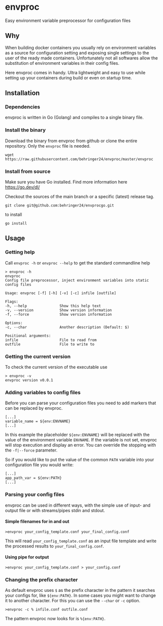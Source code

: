 # envproc
Easy environment variable preprocessor for configuration files

## Why
When building docker containers you usually rely on environment variables as a source for configuration setting and exposing single settings to the user of the ready made containers. Unfortunately not all softwares allow the substitution of environment variables in their config files.

Here envproc comes in handy. Ultra lightweight and easy to use while setting up your containers during build or even on startup time.

## Installation

### Dependencies
envproc is written in Go (Golang) and compiles to a single binary file.

### Install the binary
Download the binary from envproc from github or clone the entire repository. Only the `envproc` file is needed. 

```
wget https://raw.githubusercontent.com/behringer24/envproc/master/envproc
```

### Install from source
Make sure you have Go installed. Find more information here https://go.dev/dl/

Checkout the sources of the main branch or a specific (latest) release tag.

```
git clone git@github.com:behringer24/envprocgo.git
```

to install

```
go install
```

## Usage

### Getting help
Call `envproc -h` or `envproc --help` to get the standard commandline help

``` /bin/bash
> envproc -h
envproc
Config file preprocessor, inject environment variables into static config files

Usage: envproc [-f] [-h] [-v] [-c] infile [outfile]

Flags:
-h, --help               Show this help text
-v, --version            Show version information
-f, --force              Show version information

Options:
-c, --char               Another description (Default: $)

Positional arguments:
infile                   File to read from
outfile                  File to write to
```

### Getting the current version
To check the current version of the executable use

``` /bin/bash
> envproc -v
envproc version v0.0.1
```

### Adding variables to config files
Before you can parse your configuration files you need to add markers that can be replaced by envproc.

```
[...]
variable_name = ${env:ENVNAME}
[...]
```

In this example the placeholder `${env:ENVNAME}` will be replaced with the value of the environment variable `ENVNAME`. If the variable is not set, envproc will stop execution and display an error. You can override the stopping with the `-f|--force` parameter.

So if you would like to put the value of the common `PATH` variable into your configuration file you would write:
```
[...]
app_path_var = ${env:PATH}
[...]
```

### Parsing your config files
envproc can be used in different ways, with the simple use of input- and output file or with streams/pipes stdin and stdout.

#### Simple filenames for in and out
```
>envproc your_config_template.conf your_final_config.conf
```

This will read `your_config_template.conf` as an input file template and write the processed results to `your_final_config.conf`.

#### Using pipe for output
```
>envproc your_config_template.conf > your_config.conf
```

### Changing the prefix character
As default envproc uses `$` as the prefix character in the pattern it searches your configs for, like `${env:PATH}`. In some cases you might want to change it to another character. For this you can use the `--char` or `-c` option.

```
>envproc -c % infile.conf outfile.conf
```

The pattern envproc now looks for is `%{env:PATH}`.